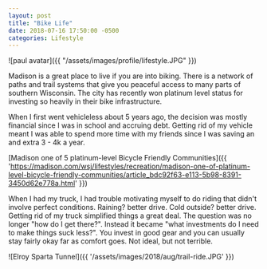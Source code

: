 ```yaml
---
layout: post
title: "Bike Life"
date: 2018-07-16 17:50:00 -0500
categories: Lifestyle
---
```


![paul avatar]({{ "/assets/images/profile/lifestyle.JPG" }})

Madison is a great place to live if you are into biking.
There is a network of paths and trail systems that give you peaceful access to many parts of southern Wisconsin.
The city has recently won platinum level status for investing so heavily in their bike infrastructure.

When I first went vehicleless about 5 years ago, the decision was mostly financial since I was in school and accruing debt.
Getting rid of my vehicle meant I was able to spend more time with my friends since I was saving an and extra 3 - 4k a year. 

[Madison one of 5 platinum-level Bicycle Friendly Communities]({{ 'https://madison.com/wsj/lifestyles/recreation/madison-one-of-platinum-level-bicycle-friendly-communities/article_bdc92f63-e113-5b98-8391-3450d62e778a.html' }})

When I had my truck, I had trouble motivating myself to do riding that didn't involve perfect conditions.
Raining? better drive. Cold outside? better drive. 
Getting rid of my truck simplified things a great deal.
The question was no longer "how do I get there?". Instead it became "what investments do I need to make things suck less?". 
You invest in good gear and you can usually stay fairly okay far as comfort goes. 
Not ideal, but not terrible.

![Elroy Sparta Tunnel]({{ '/assets/images/2018/aug/trail-ride.JPG' }})




